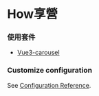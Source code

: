# How享營

### 使用套件
* [Vue3-carousel](https://ismail9k.github.io/vue3-carousel/)

### Customize configuration
See [Configuration Reference](https://cli.vuejs.org/config/).
